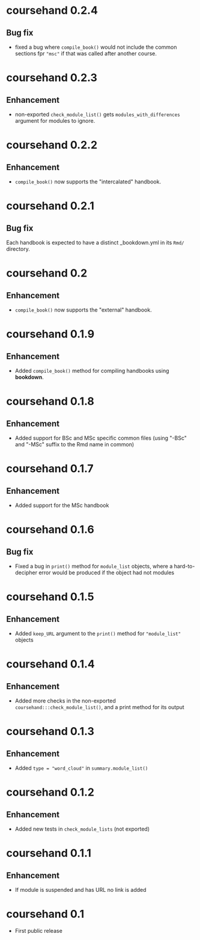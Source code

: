 # coursehand 0.2.4

## Bug fix

+ fixed a bug where `compile_book()` would not include the common sections fpr `"msc"` if that was called after another course.

# coursehand 0.2.3

## Enhancement

+ non-exported `check_module_list()` gets `modules_with_differences` argument for modules to ignore.

# coursehand 0.2.2

## Enhancement

+ `compile_book()` now supports the "intercalated" handbook.

# coursehand 0.2.1

## Bug fix

Each handbook is expected to have a distinct _bookdown.yml in its `Rmd/` directory.

# coursehand 0.2

## Enhancement

+ `compile_book()` now supports the "external" handbook.

# coursehand 0.1.9

## Enhancement

+ Added `compile_book()` method for compiling handbooks using **bookdown**.

# coursehand 0.1.8

## Enhancement

+ Added support for BSc and MSc specific common files (using "-BSc" and "-MSc" suffix to the Rmd name in common)

# coursehand 0.1.7

## Enhancement

+ Added support for the MSc handbook

# coursehand 0.1.6

## Bug fix

+ Fixed a bug in `print()` method for `module_list` objects, where a hard-to-decipher error would be produced if the object had not modules

# coursehand 0.1.5

## Enhancement

+ Added `keep_URL` argument to the `print()` method for `"module_list"` objects

# coursehand 0.1.4

## Enhancement

+ Added more checks in the non-exported `coursehand:::check_module_list()`, and a print method for its output


# coursehand 0.1.3

## Enhancement

+ Added `type = "word_cloud"` in `summary.module_list()`

# coursehand 0.1.2

## Enhancement
+ Added new tests in `check_module_lists` (not exported)

# coursehand 0.1.1

## Enhancement
* If module is suspended and has URL no link is added

# coursehand 0.1

* First public release

